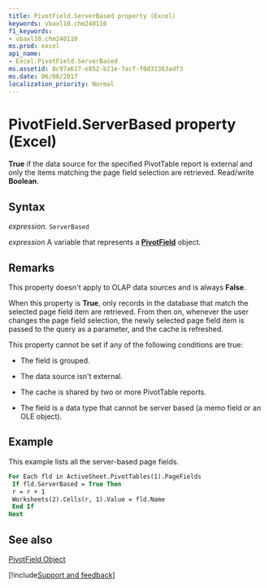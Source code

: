 ```yaml
---
title: PivotField.ServerBased property (Excel)
keywords: vbaxl10.chm240110
f1_keywords:
- vbaxl10.chm240110
ms.prod: excel
api_name:
- Excel.PivotField.ServerBased
ms.assetid: 8c97a617-e852-b21e-7acf-f0d31363adf3
ms.date: 06/08/2017
localization_priority: Normal
---
```



# PivotField.ServerBased property (Excel)

 **True** if the data source for the specified PivotTable report is external and only the items matching the page field selection are retrieved. Read/write **Boolean**.


## Syntax

_expression_. `ServerBased`

_expression_ A variable that represents a **[PivotField](Excel.PivotField.md)** object.


## Remarks

This property doesn't apply to OLAP data sources and is always  **False**.

When this property is  **True**, only records in the database that match the selected page field item are retrieved. From then on, whenever the user changes the page field selection, the newly selected page field item is passed to the query as a parameter, and the cache is refreshed.

This property cannot be set if any of the following conditions are true:




- The field is grouped.
    
- The data source isn't external.
    
- The cache is shared by two or more PivotTable reports.
    
- The field is a data type that cannot be server based (a memo field or an OLE object).
    



## Example

This example lists all the server-based page fields.


```vb
For Each fld in ActiveSheet.PivotTables(1).PageFields 
 If fld.ServerBased = True Then 
 r = r + 1 
 Worksheets(2).Cells(r, 1).Value = fld.Name 
 End If 
Next
```


## See also


[PivotField Object](Excel.PivotField.md)

[!include[Support and feedback](~/includes/feedback-boilerplate.md)]
